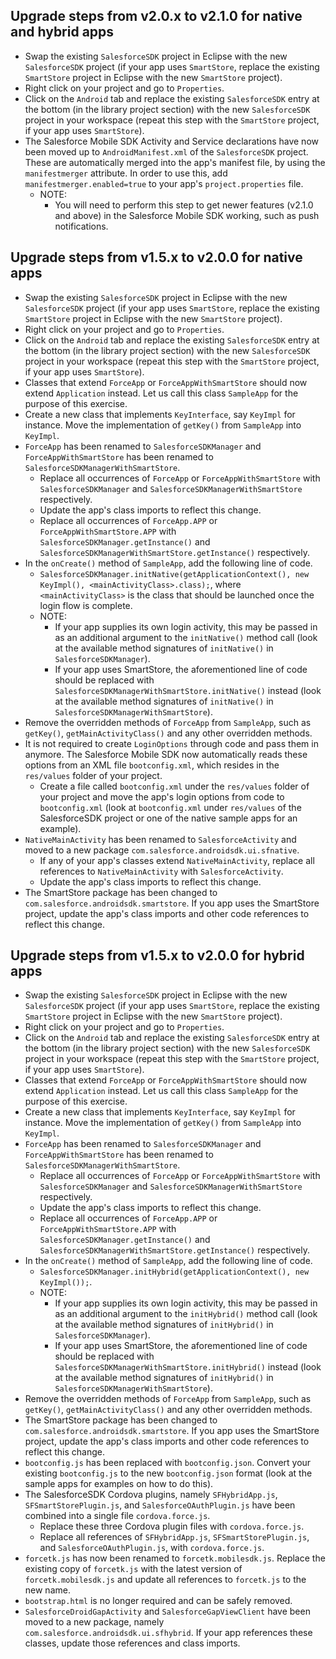 ## Upgrade steps from v2.0.x to v2.1.0 for native and hybrid apps
- Swap the existing `SalesforceSDK` project in Eclipse with the new `SalesforceSDK` project (if your app uses `SmartStore`, replace the existing `SmartStore` project in Eclipse with the new `SmartStore` project).
- Right click on your project and go to `Properties`.
- Click on the `Android` tab and replace the existing `SalesforceSDK` entry at the bottom (in the library project section) with the new `SalesforceSDK` project in your workspace (repeat this step with the `SmartStore` project, if your app uses `SmartStore`).
- The Salesforce Mobile SDK Activity and Service declarations have now been moved up to `AndroidManifest.xml` of the `SalesforceSDK` project. These are automatically merged into the app's manifest file, by using the `manifestmerger` attribute. In order to use this, add `manifestmerger.enabled=true` to your app's `project.properties` file.
	- NOTE:
		- You will need to perform this step to get newer features (v2.1.0 and above) in the Salesforce Mobile SDK working, such as push notifications.


## Upgrade steps from v1.5.x to v2.0.0 for native apps
- Swap the existing `SalesforceSDK` project in Eclipse with the new `SalesforceSDK` project (if your app uses `SmartStore`, replace the existing `SmartStore` project in Eclipse with the new `SmartStore` project).
- Right click on your project and go to `Properties`.
- Click on the `Android` tab and replace the existing `SalesforceSDK` entry at the bottom (in the library project section) with the new `SalesforceSDK` project in your workspace (repeat this step with the `SmartStore` project, if your app uses `SmartStore`).
- Classes that extend `ForceApp` or `ForceAppWithSmartStore` should now extend `Application` instead. Let us call this class `SampleApp` for the purpose of this exercise.
- Create a new class that implements `KeyInterface`, say `KeyImpl` for instance. Move the implementation of `getKey()` from `SampleApp` into `KeyImpl`.
- `ForceApp` has been renamed to `SalesforceSDKManager` and `ForceAppWithSmartStore` has been renamed to `SalesforceSDKManagerWithSmartStore`.
	- Replace all occurrences of `ForceApp` or `ForceAppWithSmartStore` with `SalesforceSDKManager` and `SalesforceSDKManagerWithSmartStore` respectively.
	- Update the app's class imports to reflect this change.
	- Replace all occurrences of `ForceApp.APP` or `ForceAppWithSmartStore.APP` with `SalesforceSDKManager.getInstance()` and `SalesforceSDKManagerWithSmartStore.getInstance()` respectively.
- In the `onCreate()` method of `SampleApp`, add the following line of code.
	- `SalesforceSDKManager.initNative(getApplicationContext(), new KeyImpl(), <mainActivityClass>.class);`, where `<mainActivityClass>` is the class that should be launched once the login flow is complete.
	- NOTE:
		- If your app supplies its own login activity, this may be passed in as an additional argument to the `initNative()` method call (look at the available method signatures of `initNative()` in `SalesforceSDKManager`).
		- If your app uses SmartStore, the aforementioned line of code should be replaced with `SalesforceSDKManagerWithSmartStore.initNative()` instead (look at the available method signatures of `initNative()` in `SalesforceSDKManagerWithSmartStore`).
- Remove the overridden methods of `ForceApp` from `SampleApp`, such as `getKey()`, `getMainActivityClass()` and any other overridden methods.
- It is not required to create `LoginOptions` through code and pass them in anymore. The Salesforce Mobile SDK now automatically reads these options from an XML file `bootconfig.xml`, which resides in the `res/values` folder of your project.
	- Create a file called `bootconfig.xml` under the `res/values` folder of your project and move the app's login options from code to `bootconfig.xml` (look at `bootconfig.xml` under `res/values` of the SalesforceSDK project or one of the native sample apps for an example).
- `NativeMainActivity` has been renamed to `SalesforceActivity` and moved to a new package `com.salesforce.androidsdk.ui.sfnative`.
	- If any of your app's classes extend `NativeMainActivity`, replace all references to `NativeMainActivity` with `SalesforceActivity`.
	- Update the app's class imports to reflect this change.
- The SmartStore package has been changed to `com.salesforce.androidsdk.smartstore`. If you app uses the SmartStore project, update the app's class imports and other code references to reflect this change.

## Upgrade steps from v1.5.x to v2.0.0 for hybrid apps
- Swap the existing `SalesforceSDK` project in Eclipse with the new `SalesforceSDK` project (if your app uses `SmartStore`, replace the existing `SmartStore` project in Eclipse with the new `SmartStore` project).
- Right click on your project and go to `Properties`.
- Click on the `Android` tab and replace the existing `SalesforceSDK` entry at the bottom (in the library project section) with the new `SalesforceSDK` project in your workspace (repeat this step with the `SmartStore` project, if your app uses `SmartStore`).
- Classes that extend `ForceApp` or `ForceAppWithSmartStore` should now extend `Application` instead. Let us call this class `SampleApp` for the purpose of this exercise.
- Create a new class that implements `KeyInterface`, say `KeyImpl` for instance. Move the implementation of `getKey()` from `SampleApp` into `KeyImpl`.
- `ForceApp` has been renamed to `SalesforceSDKManager` and `ForceAppWithSmartStore` has been renamed to `SalesforceSDKManagerWithSmartStore`.
	- Replace all occurrences of `ForceApp` or `ForceAppWithSmartStore` with `SalesforceSDKManager` and `SalesforceSDKManagerWithSmartStore` respectively.
	- Update the app's class imports to reflect this change.
	- Replace all occurrences of `ForceApp.APP` or `ForceAppWithSmartStore.APP` with `SalesforceSDKManager.getInstance()` and `SalesforceSDKManagerWithSmartStore.getInstance()` respectively.
- In the `onCreate()` method of `SampleApp`, add the following line of code.
	- `SalesforceSDKManager.initHybrid(getApplicationContext(), new KeyImpl());`.
	- NOTE:
		- If your app supplies its own login activity, this may be passed in as an additional argument to the `initHybrid()` method call (look at the available method signatures of `initHybrid()` in `SalesforceSDKManager`).
		- If your app uses SmartStore, the aforementioned line of code should be replaced with `SalesforceSDKManagerWithSmartStore.initHybrid()` instead (look at the available method signatures of `initHybrid()` in `SalesforceSDKManagerWithSmartStore`).
- Remove the overridden methods of `ForceApp` from `SampleApp`, such as `getKey()`, `getMainActivityClass()` and any other overridden methods.
- The SmartStore package has been changed to `com.salesforce.androidsdk.smartstore`. If you app uses the SmartStore project, update the app's class imports and other code references to reflect this change.
- `bootconfig.js` has been replaced with `bootconfig.json`. Convert your existing `bootconfig.js` to the new `bootconfig.json` format (look at the sample apps for examples on how to do this).
- The SalesforceSDK Cordova plugins, namely `SFHybridApp.js`, `SFSmartStorePlugin.js`, and `SalesforceOAuthPlugin.js` have been combined into a single file `cordova.force.js`.
	- Replace these three Cordova plugin files with `cordova.force.js`.
	- Replace all references of `SFHybridApp.js`, `SFSmartStorePlugin.js`, and `SalesforceOAuthPlugin.js`, with `cordova.force.js`.
- `forcetk.js` has now been renamed to `forcetk.mobilesdk.js`. Replace the existing copy of `forcetk.js` with the latest version of `forcetk.mobilesdk.js` and update all references to `forcetk.js` to the new name.
- `bootstrap.html` is no longer required and can be safely removed.
- `SalesforceDroidGapActivity` and `SalesforceGapViewClient` have been moved to a new package, namely `com.salesforce.androidsdk.ui.sfhybrid`. If your app references these classes, update those references and class imports.
